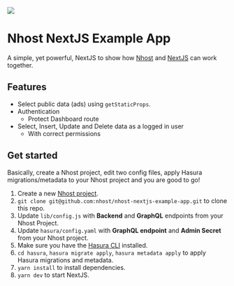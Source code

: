 ![](https://github.com/nhost/nhost-nextjs-example-app/blob/master/assets/nhost-nextjs.png)

# Nhost NextJS Example App

A simple, yet powerful, NextJS to show how [Nhost](https://nhost.io) and [NextJS](https://nextjs.org) can work together.

## Features

- Select public data (ads) using `getStaticProps`.
- Authentication
  - Protect Dashboard route
- Select, Insert, Update and Delete data as a logged in user
  - With correct permissions

## Get started

Basically, create a Nhost project, edit two config files, apply Hasura migrations/metadata to your Nhost project and you are good to go!

1. Create a new [Nhost project](https://console.nhost.io).
2. `git clone git@github.com:nhost/nhost-nextjs-example-app.git` to clone this repo.
3. Update `lib/config.js` with **Backend** and **GraphQL** endpoints from your Nhost Project.
4. Update `hasura/config.yaml` with **GraphQL endpoint** and **Admin Secret** from your Nhost project.
5. Make sure you have the [Hasura CLI](https://hasura.io/docs/1.0/graphql/manual/hasura-cli/install-hasura-cli.html) installed.
6. `cd hasura`, `hasura migrate apply`, `hasura metadata apply` to apply Hasura migrations and metadata.
7. `yarn install` to install dependencies.
8. `yarn dev` to start NextJS.
